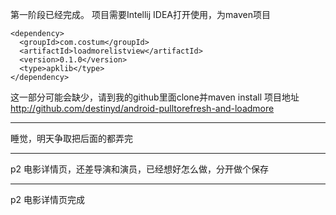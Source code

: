 第一阶段已经完成。
项目需要Intellij IDEA打开使用，为maven项目
```
<dependency>
  <groupId>com.costum</groupId>
  <artifactId>loadmorelistview</artifactId>
  <version>0.1.0</version>
  <type>apklib</type>
</dependency>
```
这一部分可能会缺少，请到我的github里面clone并maven install
项目地址
http://github.com/destinyd/android-pulltorefresh-and-loadmore
***
睡觉，明天争取把后面的都弄完
***
p2 电影详情页，还差导演和演员，已经想好怎么做，分开做个保存
***
p2 电影详情页完成
